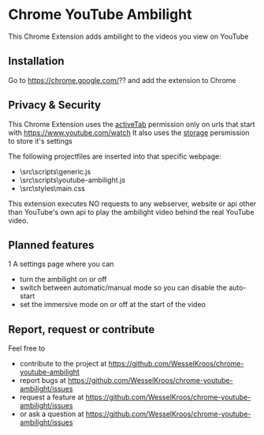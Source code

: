 # Chrome YouTube Ambilight
This Chrome Extension adds ambilight to the videos you view on YouTube

## Installation
Go to https://chrome.google.com/?? and add the extension to Chrome

## Privacy & Security
This Chrome Extension uses the [activeTab](https://developer.chrome.com/extensions/activeTab) permission only on urls that start with https://www.youtube.com/watch
It also uses the [storage](https://developer.chrome.com/extensions/storage) persmission to store it's settings

The following projectfiles are inserted into that specific webpage:
- \src\scripts\generic.js
- \src\scripts\youtube-ambilight.js
- \src\styles\main.css

This extension executes NO requests to any webserver, website or api other than YouTube's own api to play the ambilight video behind the real YouTube video.

## Planned features
1 A settings page where you can
  - turn the ambilight on or off
  - switch between automatic/manual mode so you can disable the auto-start
  - set the immersive mode on or off at the start of the video

## Report, request or contribute
Feel free to 
- contribute to the project at https://github.com/WesselKroos/chrome-youtube-ambilight
- report bugs at https://github.com/WesselKroos/chrome-youtube-ambilight/issues
- request a feature at https://github.com/WesselKroos/chrome-youtube-ambilight/issues
- or ask a question at https://github.com/WesselKroos/chrome-youtube-ambilight/issues
